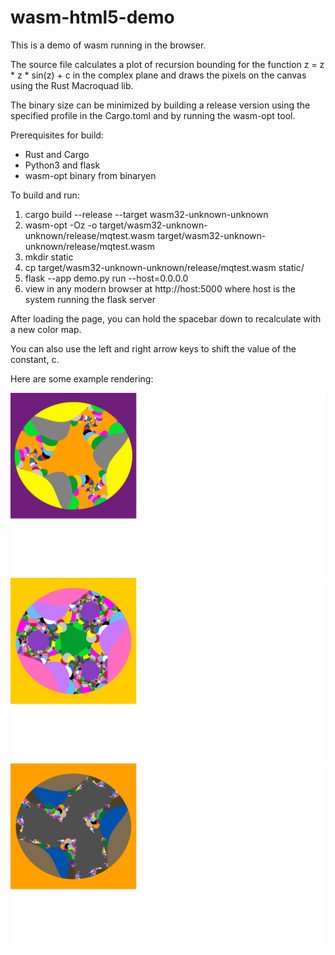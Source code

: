 # wasm-html5-demo


This is a demo of wasm running in the browser.

The source file calculates a plot of recursion bounding for the function
z = z * z * sin(z) + c in the complex plane and draws the pixels on the
canvas using the Rust Macroquad lib.

The binary size can be minimized by building a release version using the
specified profile in the Cargo.toml and by running the wasm-opt tool.

Prerequisites for build:

- Rust and Cargo
- Python3 and flask
- wasm-opt binary from binaryen

To build and run:

1) cargo build --release --target wasm32-unknown-unknown
2) wasm-opt -Oz -o target/wasm32-unknown-unknown/release/mqtest.wasm target/wasm32-unknown-unknown/release/mqtest.wasm
3) mkdir static
4) cp target/wasm32-unknown-unknown/release/mqtest.wasm static/
5) flask --app demo.py run  --host=0.0.0.0
6) view in any modern browser at http://host:5000 where host is the system running the flask server

After loading the page, you can hold the spacebar down to recalculate with a new color map.

You can also use the left and right arrow keys to shift the value of the constant, c.

Here are some example rendering:

![z = z * z * sin(z) + c](image/mq.png)
![z = z * z * sin(z) + c](image/mq2.png)
![z = z * z * sin(z) + c](image/mq3.png)

